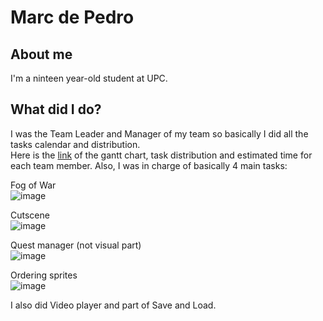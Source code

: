 # Marc de Pedro
## About me
I'm a ninteen year-old student at UPC. 
## What did I do?
I was the Team Leader and Manager of my team so basically I did all the tasks calendar and distribution.  
Here is the [link](https://drive.google.com/drive/folders/0B4NVTL2J00E4aUtjZE1icFUwRXc?usp=sharing) of the gantt chart, task distribution and estimated time for each team member.
Also, I was in charge of basically 4 main tasks:
  
Fog of War  
![image](https://media.giphy.com/media/3ohzdQR67Lqjhow57q/giphy.gif)  

Cutscene    
![image](https://media.giphy.com/media/xUPGcgWu2rTzxmj8Fa/giphy.gif)  

Quest manager (not visual part)   
![image](https://media.giphy.com/media/3ohzdQdGqDrDip52iQ/giphy.gif)  

Ordering sprites  
![image](https://media.giphy.com/media/xUPGcIZtCca32IvOZG/giphy.gif)  

I also did Video player and part of Save and Load.

